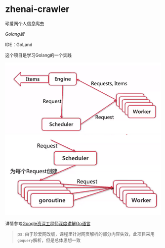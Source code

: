 # zhenai-crawler
珍爱网个人信息爬虫

*Golang版*

IDE：GoLand

这个项目是学习Golang的一个实践

![预览图](https://github.com/HarborZeng/zhenai-crawler/blob/simple_scheduler/Architecture_Simple_Engine_Concurrent.png)
![预览图](https://github.com/HarborZeng/zhenai-crawler/blob/simple_scheduler/Architecture_Simple_Engine_Concurrent2.png)

详情参考[Google资深工程师深度讲解Go语言](https://coding.imooc.com/class/180.html)

> ps: 由于珍爱网改版，课程里针对网页解析的部分内容失效，此项目采用`goquery`解析，但是总体思想一致
